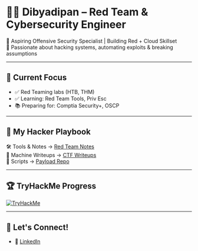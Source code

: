 # 👨‍💻 Dibyadipan – Red Team & Cybersecurity Engineer

🚀 Aspiring Offensive Security Specialist | Building Red + Cloud Skillset  
🔐 Passionate about hacking systems, automating exploits & breaking assumptions

---

## 🔨 Current Focus
- ✅ Red Teaming labs (HTB, THM)
- ✅ Learning: Red Team Tools, Priv Esc
- 📚 Preparing for: Comptia Security+, OSCP

---

## 🧠 My Hacker Playbook
🛠️ Tools & Notes → [Red Team Notes](https://github.com/Dibyadipan/RedTeam-Journey)  
🎯 Machine Writeups → [CTF Writeups](https://github.com/Dibyadipan/RedTeam-Journey/tree/main/CTF-Solutions)  
🔗 Scripts → [Payload Repo](https://github.com/Dibyadipan/RedTeam-Journey/tree/main/Scripts)

---

## 🏆 TryHackMe Progress

[![TryHackMe](https://tryhackme-badges.s3.amazonaws.com/Dibyadipan.png)](https://tryhackme.com/p/Dibyadipan)

---

## 💬 Let's Connect!
- 🔗 [LinkedIn](https://www.linkedin.com/in/dibyadipan/)
